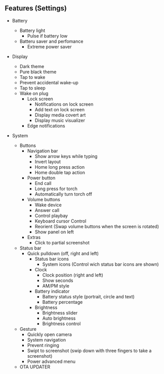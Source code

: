 Features (Settings)
----------
* Battery
    * Battery light
      - Pulse if battery low
    * Batteru saver and perfomance
      - Extreme power saver

* Display
    * Dark theme
    * Pure black theme
    * Tap to wake
    * Prevent accidental wake-up
    * Tap to sleep
    * Wake on plug
      * Lock screen
        - Notifications on lock screen
        - Add text on lock screen
        - Display media covert art
        - Display music visualizer
      * Edge notifications

* System
    * Buttons
      * Navigation bar
        - Show arrow keys while typing
        - Invert layout
        - Home long press action
        - Home double tap action
      * Power button
        - End call
        - Long press for torch
        - Automatically turn torch off
      * Volume buttons
        - Wake device
        - Answer call
        - Control playbay
        - Keyboard cursor Control
        - Reorient (Swap volume buttons when the screen is rotated)
        - Show panel on left
      * Extras
        - Click to partial screenshot
    * Status bar
      - Quick pulldown (off, right and left)
        * Status bar icons
          - System icons (Control wich status bar icons are shown)
        * Clock
          - Clock position (right and left)
          - Show seconds
          - AM/PM style
        * Battery indicator
          - Battery status style (portrait, circle and text)
          - Battery percentage
        * Brightness
          - Brightness slider
          - Auto brightness
          - Brightness control
    * Gesture
      - Quickly open camera
      - System navigation
      - Prevent ringing
      - Swipt to screenshot (swip down with three fingers to take a screenshot)
      - Power advanced menu
    * OTA UPDATER
